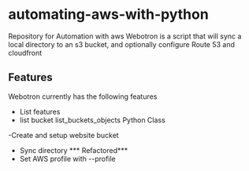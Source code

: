 # automating-aws-with-python
Repository for Automation with aws
Webotron is a script that will sync a local directory to an s3 bucket, and optionally configure Route 53 and cloudfront

## Features
Webotron currently has the following features
- List features
- list bucket list_buckets_objects
Python Class

-Create and setup website bucket
- Sync directory
*** Refactored***
- Set AWS profile with --profile
